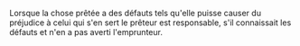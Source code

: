   
 Lorsque la chose prêtée a des défauts tels qu'elle puisse causer du préjudice à celui qui s'en sert le prêteur est responsable, s'il connaissait les défauts et n'en a pas averti l'emprunteur.  

  
